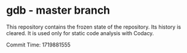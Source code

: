 # gdb - master branch

This repository contains the frozen state of the repository.
Its history is cleared. It is used only for static code
analysis with Codacy.

Commit Time: 1719881555